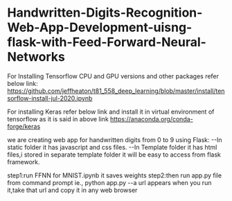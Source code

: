 # Handwritten-Digits-Recognition-Web-App-Development-uisng-flask-with-Feed-Forward-Neural-Networks


For Installing Tensorflow CPU and GPU versions and other packages refer below link: 
https://github.com/jeffheaton/t81_558_deep_learning/blob/master/install/tensorflow-install-jul-2020.ipynb

For installing Keras refer below link and install it in virtual environment of tensorflow as it is said in above link https://anaconda.org/conda-forge/keras

we are creating web app for handwritten digits from 0 to 9 using Flask:
--In static folder it has javascript and css files.
--In Template folder it has html files,i stored in separate template folder it will be easy to access from flask framework.

step1:run FFNN for MNIST.ipynb it saves weights
step2:then run app.py file from command prompt ie., python app.py
--a url appears when you run it,take that url and copy it in any web browser
